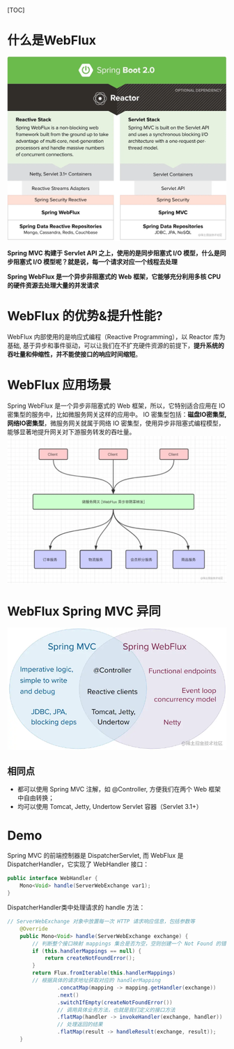 [TOC]

# 什么是WebFlux
![](..\images\webflux01.awebp)

**Spring MVC 构建于 Servlet API 之上，使用的是同步阻塞式 I/O 模型，什么是同步阻塞式 I/O 模型呢？就是说，每一个请求对应一个线程去处理**

**Spring WebFlux 是一个异步非阻塞式的 Web 框架，它能够充分利用多核 CPU 的硬件资源去处理大量的并发请求**

# WebFlux 的优势&提升性能?
WebFlux 内部使用的是响应式编程（Reactive Programming），以 Reactor 库为基础, 基于异步和事件驱动，可以让我们在不扩充硬件资源的前提下，**提升系统的吞吐量和伸缩性，并不能使接口的响应时间缩短**。


# WebFlux 应用场景
Spring WebFlux 是一个异步非阻塞式的 Web 框架，所以，它特别适合应用在 IO 密集型的服务中，比如微服务网关这样的应用中。
IO 密集型包括：**磁盘IO密集型, 网络IO密集型**，微服务网关就属于网络 IO 密集型，使用异步非阻塞式编程模型，能够显著地提升网关对下游服务转发的吞吐量。
![](..\images\webflux02.awebp)


# WebFlux Spring MVC 异同
![](..\images\webflux03.awebp)

## 相同点
* 都可以使用 Spring MVC 注解，如 @Controller, 方便我们在两个 Web 框架中自由转换；
* 均可以使用 Tomcat, Jetty, Undertow Servlet 容器（Servlet 3.1+）


# Demo
Spring MVC 的前端控制器是 DispatcherServlet, 而 WebFlux 是 DispatcherHandler，它实现了 WebHandler 接口：
```java
public interface WebHandler {
    Mono<Void> handle(ServerWebExchange var1);
}
```

DispatcherHandler类中处理请求的 handle 方法：
```java
// ServerWebExchange 对象中放置每一次 HTTP 请求响应信息，包括参数等
	@Override
	public Mono<Void> handle(ServerWebExchange exchange) {
        // 判断整个接口映射 mappings 集合是否为空，空则创建一个 Not Found 的错误
		if (this.handlerMappings == null) {
			return createNotFoundError();
		}
		return Flux.fromIterable(this.handlerMappings)
        // 根据具体的请求地址获取对应的 handlerMapping
				.concatMap(mapping -> mapping.getHandler(exchange))
				.next()
				.switchIfEmpty(createNotFoundError())
                // 调用具体业务方法，也就是我们定义的接口方法
				.flatMap(handler -> invokeHandler(exchange, handler))
                // 处理返回的结果
				.flatMap(result -> handleResult(exchange, result));
	}
```